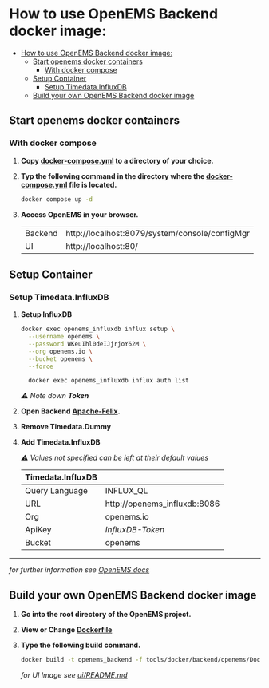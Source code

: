# How to use OpenEMS Backend docker image:

- [How to use OpenEMS Backend docker image:](#how-to-use-openems-backend-docker-image)
  - [Start openems docker containers](#start-openems-docker-containers)
    - [With docker compose](#with-docker-compose)
  - [Setup Container](#setup-container)
    - [Setup Timedata.InfluxDB](#setup-timedatainfluxdb)
  - [Build your own OpenEMS Backend docker image](#build-your-own-openems-backend-docker-image)


## Start openems docker containers

### With docker compose
1. **Copy [docker-compose.yml](./docker-compose.yml) to a directory of your choice.**

2. **Typ the following command in the directory where the [docker-compose.yml](./docker-compose.yml) file is located.**
    
    ```bash
    docker compose up -d
    ```

3. **Access OpenEMS in your browser.**
   
    |         |                                                |
    | ------- | ---------------------------------------------- |
    | Backend | http://localhost:8079/system/console/configMgr |
    | UI      | http://localhost:80/

## Setup Container
### Setup Timedata.InfluxDB

1. **Setup InfluxDB**
      
    ```bash
    docker exec openems_influxdb influx setup \
      --username openems \
      --password WKeuIhl0deIJjrjoY62M \
      --org openems.io \
      --bucket openems \
      --force
    ```

    ```bash
      docker exec openems_influxdb influx auth list
    ```

    *⚠️ Note down **Token***

2. **Open Backend [Apache-Felix](http://localhost:8079/system/console/configMgr).**

3. **Remove Timedata.Dummy**

4. **Add Timedata.InfluxDB**

    *⚠️ Values not specified can be left at their default values*

    | Timedata.InfluxDB |                              |
    | ----------------- | ---------------------------- |
    | Query Language    | INFLUX_QL                    |
    | URL               | http://openems_influxdb:8086 |
    | Org               | openems.io                   |
    | ApiKey            | *InfluxDB-Token*             |
    | Bucket            | openems                      |

----
*for further information see [OpenEMS docs](https://openems.github.io/openems.io/openems/latest/introduction.html)*

## Build your own OpenEMS Backend docker image

1. **Go into the root directory of the OpenEMS project.**

2. **View or Change [Dockerfile](./Dockerfile)**

3. **Type the following build command.**
   
    ```bash
    docker build -t openems_backend -f tools/docker/backend/openems/Dockerfile
    ```

    *for UI Image see [ui/README.md](../ui/README.md)*
